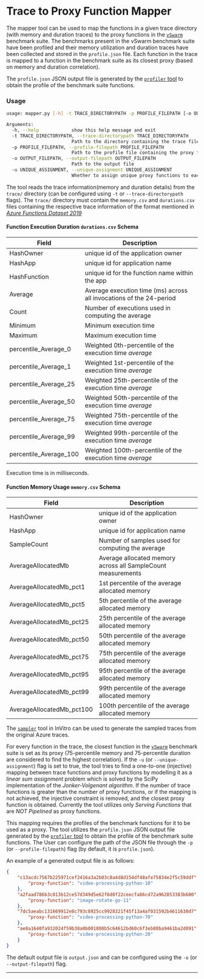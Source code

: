 # Trace to Proxy Function Mapper

The mapper tool can be used to map the functions in a given trace directory (with memory and duration traces) to the proxy functions in the [`vSwarm`](https://github.com/vhive-serverless/vSwarm/tree/main/) benchmark suite. The benchmarks present in the vSwarm benchmark suite have been profiled and their memory utilization and duration traces have been collected and stored in the `profile.json` file. Each function in the trace is mapped to a function in the benchmark suite as its closest proxy (based on memory and duration correlation).

The `profile.json` JSON output file is generated by the [`profiler` tool](https://github.com/vhive-serverless/vSwarm/tree/load-generator/tools/profiler#profiler) to obtain the profile of the benchmark suite functions.

### Usage

```bash
usage: mapper.py [-h] -t TRACE_DIRECTORYPATH -p PROFILE_FILEPATH [-o OUTPUT_FILEPATH] [-u UNIQUE_ASSIGNMENT]

Arguments:
  -h, --help            show this help message and exit
  -t TRACE_DIRECTORYPATH, --trace-directorypath TRACE_DIRECTORYPATH
                        Path to the directory containing the trace files (required)
  -p PROFILE_FILEPATH, --profile-filepath PROFILE_FILEPATH
                        Path to the profile file containing the proxy functions
  -o OUTPUT_FILEPATH, --output-filepath OUTPUT_FILEPATH
                        Path to the output file
  -u UNIQUE_ASSIGNMENT, --unique-assignment UNIQUE_ASSIGNMENT
                        Whether to assign unique proxy functions to each trace function
```
The tool reads the trace information(memory and duration details) from the `trace/` directory (can be configured using `-t` or `--trace-directorypath` flags). The `trace/` directory must contain the `memory.csv` and `durations.csv` files containing the respective trace information of the format mentioned in [*Azure Functions Dataset 2019*](https://github.com/Azure/AzurePublicDataset/blob/master/AzureFunctionsDataset2019.md)

#### Function Execution Duration `durations.csv` Schema

|Field|Description  |
|--|--|
| HashOwner | unique id of the application owner |
| HashApp | unique id for application name  |
| HashFunction | unique id for the function name within the app | 
|Average | Average execution time (ms) across all invocations of the 24-period|  
|Count | Number of executions used in computing the average|  
|Minimum | Minimum execution time|  
|Maximum | Maximum execution time|  
|percentile_Average_0| Weighted 0th-percentile of the execution time *average*|  
|percentile_Average_1| Weighted 1st-percentile of the execution time *average*|  
|percentile_Average_25 | Weighted 25th-percentile of the execution time *average*|  
|percentile_Average_50 | Weighted 50th-percentile of the execution time *average*|  
|percentile_Average_75 | Weighted 75th-percentile of the execution time *average*|  
|percentile_Average_99 | Weighted 99th-percentile of the execution time *average*|  
|percentile_Average_100 | Weighted 100th-percentile of the execution time *average*|
Execution time is in milliseconds. 

#### Function Memory Usage `memory.csv` Schema

|Field|Description  |
|--|--|
| HashOwner | unique id of the application owner |
| HashApp | unique id for application name  |
|SampleCount | Number of samples used for computing the average |  
|AverageAllocatedMb | Average allocated memory across all SampleCount measurements|  
|AverageAllocatedMb_pct1 | 1st percentile of the average allocated memory|  
|AverageAllocatedMb_pct5 | 5th percentile of the average allocated memory|  
|AverageAllocatedMb_pct25 | 25th percentile of the average allocated memory|  
|AverageAllocatedMb_pct50 | 50th percentile of the average allocated memory|  
|AverageAllocatedMb_pct75 | 75th percentile of the average allocated memory|  
|AverageAllocatedMb_pct95 | 95th percentile of the average allocated memory|  
|AverageAllocatedMb_pct99 | 99th percentile of the average allocated memory|  
|AverageAllocatedMb_pct100 | 100th percentile of the average allocated memory|

The [`sampler`](https://github.com/vhive-serverless/invitro/tree/main/sampler) tool in InVitro can be used to generate the sampled traces from the original Azure traces.

For every function in the trace, the closest function in the [`vSwarm`](https://github.com/vhive-serverless/vSwarm/tree/main/) benchmark suite is set as its proxy (75-percentile memory and 75-percentile duration are considered to find the highest correlation). If the `-u` (or `--unique-assignment`) flag is set to true, the tool tries to find a one-to-one (injective) mapping between trace functions and proxy functions by modelling it as a *linear sum assignment* problem which is solved by the SciPy implementation of the *Jonker-Volgenant algorithm*. If the number of trace functions is greater than the number of proxy functions, or if the mapping is not achieved, the injective constraint is removed, and the closest proxy function is obtained. Currently the tool utilizes only _Serving Functions_ that are _NOT Pipelined_ as proxy functions.

This mapping requires the profiles of the benchmark functions for it to be used as a proxy. The tool utilizes the `profile.json` JSON output file generated by the [`profiler` tool](https://github.com/vhive-serverless/vSwarm/tree/load-generator/tools/profiler#profiler) to obtain the profile of the benchmark suite functions. The User can configure the path of the JSON file through the `-p` (or `--profile-filepath`) flag (by default, it is `profile.json`).

An example of a generated output file is as follows:

```json
{
    "c13acdc7567b225971cef2416a3a2b03c8a4d8d154df48afe75834e2f5c59ddf": {
        "proxy-function": "video-processing-python-10"
    },
    "a2faad786b3c813b12ce57d349d5e62f6d0f22ceecfa86cd72a962853383b600": {
        "proxy-function": "image-rotate-go-11"
    },
    "7dc5aeabc131669912e8c793c8925cc9928321f45f13a4af031592b4611630d7": {
        "proxy-function": "video-processing-python-70"
    },
    "ae8a1640fa932024f59b38a0b001808b5c64612bd60c6f3eb80ba9461ba2d091": {
        "proxy-function": "video-processing-python-20"
    }
}
```

The default output file is `output.json` and can be configured using the `-o` (or `--output-filepath`) flag.

---